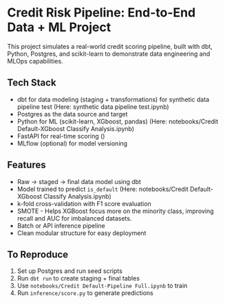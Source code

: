 # Credit Risk Pipeline: End-to-End Data + ML Project

This project simulates a real-world credit scoring pipeline, built with dbt, Python, Postgres, and scikit-learn to demonstrate data engineering and MLOps capabilities.

## Tech Stack
- dbt for data modeling (staging + transformations) for synthetic data pipeline test (Here: synthetic data pipeline test.ipynb)
- Postgres as the data source and target 
- Python for ML (scikit-learn, XGboost, pandas) (Here: notebooks/Credit Default-XGboost Classify Analysis.ipynb)
- FastAPI for real-time scoring ()
- MLflow (optional) for model versioning

## Features
- Raw → staged → final data model using dbt
- Model trained to predict `is_default` (Here: notebooks/Credit Default-XGboost Classify Analysis.ipynb)
- k-fold cross-validation with F1 score evaluation
- SMOTE - Helps XGBoost focus more on the minority class, improving recall and AUC for imbalanced datasets.
- Batch or API inference pipeline
- Clean modular structure for easy deployment

## To Reproduce
1. Set up Postgres and run seed scripts
2. Run `dbt run` to create staging + final tables
3. Use `notebooks/Credit Default-Pipeline Full.ipynb` to train
4. Run `inference/score.py` to generate predictions

